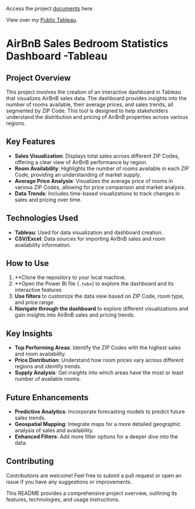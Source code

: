 Access the project [documents](https://drive.google.com/drive/folders/1-yvq0cWNNjc0mP8mab_x8D2cN-S_QZBS?usp=sharing) here.

View over my [Public Tableau](https://public.tableau.com/app/profile/vikash.kumar.gupta1872/viz/AirBnBProject_17218497296790/Dashboard1).


# AirBnB Sales Bedroom Statistics Dashboard -Tableau

## Project Overview

This project involves the creation of an interactive dashboard in Tableau that visualizes AirBnB sales data. The dashboard provides insights into the number of rooms available, their average prices, and sales trends, all segmented by ZIP Code. This tool is designed to help stakeholders understand the distribution and pricing of AirBnB properties across various regions.

## Key Features

- **Sales Visualization**: Displays total sales across different ZIP Codes, offering a clear view of AirBnB performance by region.
- **Room Availability**: Highlights the number of rooms available in each ZIP Code, providing an understanding of market supply.
- **Average Price Analysis**: Visualizes the average price of rooms in various ZIP Codes, allowing for price comparison and market analysis.
- **Data Trends**: Includes time-based visualizations to track changes in sales and pricing over time.

## Technologies Used

- **Tableau**: Used for data visualization and dashboard creation.
- **CSV/Excel**: Data sources for importing AirBnB sales and room availability information.

## How to Use

1. **Clone the repository to your local machine.
2. **Open the Power BI file (`.twbx`) to explore the dashboard and its interactive features
3. **Use filters** to customize the data view based on ZIP Code, room type, and price range.
4. **Navigate through the dashboard** to explore different visualizations and gain insights into AirBnB sales and pricing trends.

## Key Insights

- **Top Performing Areas**: Identify the ZIP Codes with the highest sales and room availability.
- **Price Distribution**: Understand how room prices vary across different regions and identify trends.
- **Supply Analysis**: Get insights into which areas have the most or least number of available rooms.

## Future Enhancements

- **Predictive Analytics**: Incorporate forecasting models to predict future sales trends.
- **Geospatial Mapping**: Integrate maps for a more detailed geographic analysis of sales and availability.
- **Enhanced Filters**: Add more filter options for a deeper dive into the data.

## Contributing

Contributions are welcome! Feel free to submit a pull request or open an issue if you have any suggestions or improvements.


This README provides a comprehensive project overview, outlining its features, technologies, and usage instructions.
